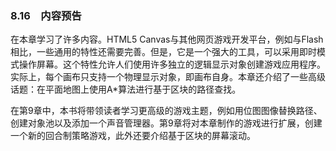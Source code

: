 ### 8.16　内容预告

在本章学习了许多内容。HTML5 Canvas与其他网页游戏开发平台，例如与Flash相比，一些通用的特性还需要完善。但是，它是一个强大的工具，可以采用即时模式操作屏幕。这个特性允许人们使用许多独立的逻辑显示对象创建游戏应用程序。实际上，每个画布只支持一个物理显示对象，即画布自身。本章还介绍了一些高级话题：在平面地图上使用A*算法进行基于区块的路径查找。

在第9章中，本书将带领读者学习更高级的游戏主题，例如用位图图像替换路径、创建对象池以及添加一个声音管理器。第9章将对本章制作的游戏进行扩展，创建一个新的回合制策略游戏，此外还要介绍基于区块的屏幕滚动。



